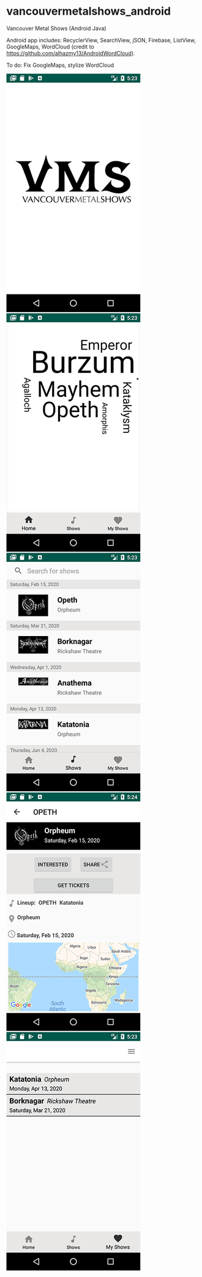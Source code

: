 # vancouvermetalshows_android
Vancouver Metal Shows (Android Java)

Android app includes: RecyclerView, SearchView, jSON, Firebase, ListView, GoogleMaps, WordCloud (credit to https://github.com/alhazmy13/AndroidWordCloud).

To do: Fix GoogleMaps, stylize WordCloud


![](splash.png)
![](wordcloud.png)
![](shows.png)
![](detail.png)
![](favs.png)
